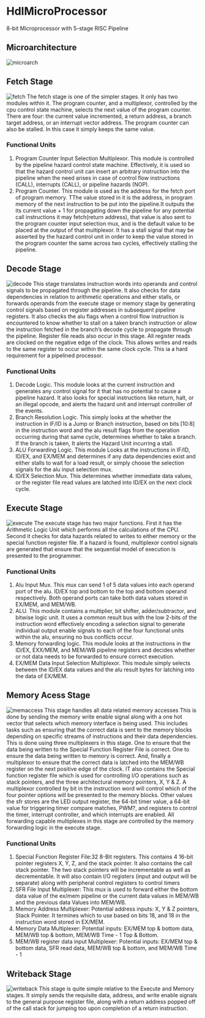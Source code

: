 # HdlMicroProcessor
8-bit Microprocessor with 5-stage RISC Pipeline

## Microarchitecture
![microarch](images/microarchitecture_high_res.jpg)

## Fetch Stage
![fetch](images/fetch.jpg)
The fetch stage is one of the simpler stages. It only has two modules within it. The program counter, and a multiplexor, controlled by the cpu control state machine, selects the next value of the program counter. There are four: the current value incremented, a return address, a branch target address, or an interrupt vector address. The program counter can also be stalled. In this case it simply keeps the same value.
### Functional Units
1. Program Counter Input Selection Multiplexor. This module is controlled by the pipeline hazard control state machine. Effectively, it is used so that the hazard control unit can insert an arbitrary instruction into the pipeline when the need arises in case of control flow instructions (CALL), interrupts (CALL), or pipeline hazards (NOP).
2. Program Counter. This module is used as the address for the fetch port of program memory. TThe value stored in it is the address, in program memory of the next instruction to be put into the pipeline.It outputs the its current value + 1 for propagating down the pipeline for any potential call instructions it may fetch(return address), that value is also sent to the program counter input selection mux, and is the default value to be placed at the output of that multiplexor. It has a stall signal that may be asserted by the hazard control unit in order to keep the value stored in the program counter the same across two cycles, effectively stalling the pipeline.
## Decode Stage
![decode](images/decode.jpg)
This stage translates instruction words into operands and control signals to be propagated through the pipeline. It also checks for data dependencies in relation to arithmetic operations and either stalls, or forwards operands from the execute stage or memory stage by generating control signals based on register addresses in subsequent pipeline registers. It also checks the alu flags when a control flow instruction is encountered to know whether to stall on a taken branch instruction or allow the instruction fetched in the branch’s decode cycle to propagate through the pipeline. Register file reads also occur in this stage. All register reads are clocked on the negative edge of the clock. This allows writes and reads to the same register to occur within the same clock cycle. This ia a hard requirement for a pipelined processor.
### Functional Units
1. Decode Logic. This module looks at the current instruction and generates any control signal for it that has no potential to cause a pipeline hazard. It also looks for special instructions like return, halt, or an illegal opcode, and alerts the hazard unit and interrupt controller of the events.
2. Branch Resolution Logic. This simply looks at the whether the instruction in IF/ID is a Jump or Branch instruction, based on bits [10:8] in the instruction word and the alu result flags from the operation occurring during that same cycle, determines whether to take a branch. If the branch is taken,  It alerts the Hazard Unit incurring a stall.
3. ALU Forwarding Logic. This module Looks at the instructions in IF/ID, ID/EX, and EX/MEM and determines if any data dependencies exist and either stalls to wait for a load result, or simply choose the selection signals for the alu input selection mux.
4. ID/EX Selection Mux. This determines whether immediate data values, or the register file read values are latched into ID/EX on the next clock cycle.
## Execute Stage
![execute](images/execute.jpg)
The execute stage has two major functions. First it has the Arithmetic Logic Unit which performs all the calculations of the CPU. Second it checks for data hazards related to writes to either memory or the special function register file. If a hazard is found, multiplexor control signals are generated that ensure that the sequential model of execution is presented to the programmer.
### Functional Units
1. Alu Input Mux. This mux can send 1 of 5 data values into each operand port of the alu. ID/EX top and bottom to the top and bottom operand respectively. Both operand ports can take both data values stored in EX/MEM, and MEM/WB.
2. ALU. This module contains a multiplier, bit shifter, adder/subtractor, and bitwise logic unit. It uses a common result bus with the low 2-bits of the instruction word effectively encoding a selection signal to generate individual output enable signals to each of the four functional units within the alu, ensuring no bus conflicts occur.
3. Memory forwarding logic. This module looks at the instructions in the ID/EX, EXX/MEM, and MEM/WB pipeline registers and decides whether or not data needs to be forwarded to ensure correct execution.
4. EX/MEM Data Input Selection Multiplexor. This module simply selects between the ID/EX data values and the alu result bytes for latching into the data of EX/MEM.
## Memory Acess Stage
![memaccess](images/memory.jpg)
This stage handles all data related memory accesses This is done by sending the memory write enable signal along with a one hot vector that selects which memory interface is being used. This includes tasks such as ensuring that the correct data is sent to the memory blocks depending on specific streams of instructions and their data dependencies. This is done using three multiplexers in this stage. One to ensure that the data being written to the Special Function Register File is correct. One to ensure the data being written to memory is correct. And, finally a multiplexor to ensure that the correct data is latched into the MEM/WB register on the next positive edge of the clock. IT also contains the Special function register file which is used for controlling I/O operations such as stack pointers, and the three architectural memory pointers, X, Y & Z. A multiplexor controlled by bit in the instruction word will control which of the four pointer options will be presented to the memory blocks. Other values the sfr stores are the LED output register, the 64-bit timer value, a 64-bit value for triggering timer compare matches, PWM?, and registers to control the timer, interrupt controller, and which interrupts are enabled. All forwarding capable multiplexes in this stage are controlled by the memory forwarding logic in the execute stage.
### Functional Units
1. Special Function Register File:32 8-Bit registers. This contains 4 16-bit pointer registers X, Y, Z, and the stack pointer. It also contains the call stack pointer. The two stack pointers will be incrementable as well as decrementable. It will also contain I/O registers (input and output will be separate) along with peripheral control registers to control timers
2. SFR File Input Multiplexer: This mux is used to forward either the bottom data value of the ex/mem pipeline or the current data values in MEM/WB and the previous data Values into MEM/WB.
3. Memory Address Multiplexer: Potential address inputs: X, Y & Z pointers, Stack Pointer. It termines which to use based on bits 18, and 18 in the instruction word stored in EX/MEM.
4. Memory Data Multiplexer: Potential inputs: EX/MEM top & bottom data, MEM/WB top & bottom, MEM/WB Time - 1 Top & Bottom.
5. MEM/WB register data input Multiplexer: Potential inputs: EX/MEM top & bottom data, SFR read data, MEM/WB top & bottom, and MEM/WB Time - 1
## Writeback Stage
![writeback](images/writeback.jpg)
This stage is quite simple relative to the Execute and Memory stages. It simply sends the requisite data, address, and write enable signals to the general purpose register file, along with a return address popped off of the call stack for jumping too upon completion of a return instruction.
